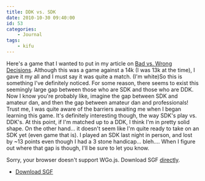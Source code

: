 ```yaml
---
title: DDK vs. SDK
date: 2010-10-30 09:40:00
id: 53
categories:
	- Journal
tags:
	- kifu
---
```


Here's a game that I wanted to put in my article on [Bad vs. Wrong Decisions](http://www.bengozen.com/bad-vs-wrong-decisions/ "Bad vs. Wrong Decisions"). Although this was a game against a 14k (I was 13k at the time), I gave it my all and I must say it was quite a match. (I'm white)So this is something I've definitely noticed. For some reason, there seems to exist this seemingly large gap between those who are SDK and those who are DDK. Now I know you're probably like, imagine the gap between SDK and amateur dan, and then the gap between amateur dan and professionals! Trust me, I was quite aware of the barriers awaiting me when I began learning this game. It's definitely interesting though, the way SDK's play vs. DDK's. At this point, if I'm matched up to a DDK, I think I'm in pretty solid shape. On the other hand... it doesn't seem like I'm quite ready to take on an SDK yet (even game that is). I played an SDK last night in person, and lost by ~13 points even though I had a 3 stone handicap... bleh.... When I figure out where that gap is though, I'll be sure to let you know.

<!--more-->

<article>
	<section data-wgo="/kifu/2010/2010.10.30-DDK-vs-SDK.sgf" data-wgo-enablewheel="false" style="width: 100%">
	  <p>Sorry, your browser doesn't support WGo.js. Download SGF <a href="/kifu/2010/2010.10.30-DDK-vs-SDK.sgf">directly</a>.</p>
	</section>
	<div><ul><li><a href="/kifu/2010/2010.10.30-DDK-vs-SDK.sgf">Download SGF</a></li></ul></div>
</article>
